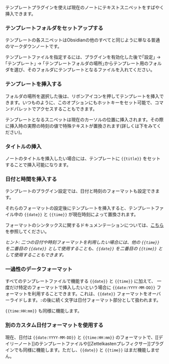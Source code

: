 テンプレートプラグインを使えば現在のノートにテキストスニペットをすばやく挿入できます。

### テンプレートフォルダをセットアップする

テンプレートの各スニペットはObsidianの他のすべてと同じように単なる普通のマークダウンノートです。

テンプレートファイルを指定するには、プラグインを有効化した後で｢設定｣ → ｢テンプレート｣ → ｢テンプレートフォルダの場所｣からテンプレート用のフォルダを選び、そのフォルダにテンプレートとなるファイルを入れてください。

### テンプレートを挿入する

フォルダの場所を選択した後は、リボンアイコンを押してテンプレートを挿入できます。いつものように、このオプションにもホットキーをセット可能で、コマンドパレットでアクセスすることもできます。

テンプレートとなるスニペットは現在のカーソルの位置に挿入されます。その際に挿入時の実際の時刻の値で特殊テキストが置換されます(詳しくは下をみてください)。

### タイトルの挿入

ノートのタイトルを挿入したい場合には、テンプレートに `{{title}}` をセットすることで挿入可能になります。

### 日付と時間を挿入する

テンプレートのプラグイン設定では、日付と時刻のフォーマットも設定できます。

それらのフォーマットの設定後にテンプレートを挿入すると、テンプレートファイル中の `{{date}}` と `{{time}}` が現在時刻によって置換されます。

フォーマットのシンタックスに関するドキュメンテーションについては、[こちら](https://momentjs.com/docs/#/displaying/format/)を参照してください。

_ヒント: 二つの日付や時刻フォーマットを利用したい場合には、他の `{{time}}` を二番目の `{{date}}` として使用することも、`{{date}}` を二番目の `{{time}}` として使用することもできます。_

### 一過性のデータフォーマット

すべてのテンプレートファイルで機能する `{{date}}` と `{{time}}` に加えて、 一度だけ特定のフォーマットで挿入したいという場合に `{{date:YYYY-MM-DD}}` フォーマットを利用することできます。これは、`{{date}}` フォーマットをオーバーライドします。`:`の後に続く文字は日付フォーマット部分として扱われます。

`{{time:HH:mm}}` も同様に機能します。

### 別のカスタム日付フォーマットを使用する

現在、日付は `{{date:YYYY-MM-DD}}` と `{{time:HH:mm}}` のフォーマットで、[[デイリーノート]]のテンプレートファイルや[[Zettelkastenプレフィクサー]]プラグインでも同様に機能します。ただし、`{{date}}` と `{{time}}` はまだ機能しません。
